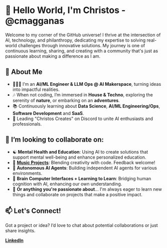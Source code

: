 # 👋 Hello World, I'm Christos - @cmagganas

Welcome to my corner of the GitHub universe! I thrive at the intersection of AI, technology, and philanthropy, dedicating my expertise to solving real-world challenges through innovative solutions. My journey is one of continuous learning, sharing, and creating with a community that's just as passionate about making a difference as I am.

## 🚀 About Me
- 🧑🏻‍💻 I’m an **AI/ML Engineer & LLM Ops @ AI Makerspace**, turning ideas into impactful realities.
- 🎶 When not coding, I’m immersed in **House & Techno**, exploring the serenity of **nature**, or embarking on an **adventures**.
- 📚 Continuously learning about **Data Science**, **AI/ML Engineering/Ops**, **Software Development** and **SaaS**.
- 🌟 Leading "Christos Creates" on Discord to unite AI enthusiasts and professionals.

## 🌱 I’m looking to collaborate on:
- ☯️ **Mental Health and Education**: Using AI to create solutions that support mental well-being and enhance personalized education.
- 🎵 **[Music Projects](https://www.christos.app/spotify/)**: Blending creativity with code. Feedback welcome!
- 🤖 **Autonomous AI Agents**: Building independent AI agents for various environments.
- 🧠 **Brain Computer Interfaces + Learning to Learn**: Bridging human cognition with AI, enhancing our own understanding.
- 🤝 **Or anything you're passionate about**... I'm always eager to learn new things and collaborate on projects that make a positive impact.

## 📫 Let's Connect!
Got a project or idea? I’d love to chat about potential collaborations or just share insights.

  **[LinkedIn](https://www.linkedin.com/in/christos-magganas/)**

<!---
cmagganas/cmagganas is a ✨ special ✨ repository because its `README.md` (this file) appears on your GitHub profile.
You can click the Preview link to take a look at your changes.
--->
